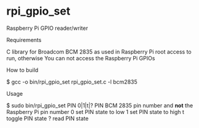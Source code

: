 rpi_gpio_set
============

Raspberry Pi GPIO reader/writer

Requirements

C library for Broadcom BCM 2835 as used in Raspberry Pi
root access to run, otherwise You can not access the Raspberry Pi GPIOs

How to build

$ gcc -o bin/rpi_gpio_set rpi_gpio_set.c -l bcm2835

Usage

$ sudo bin/rpi_gpio_set PIN 0|1|t|?
PIN	BCM 2835 pin number and <b>not</b> the Raspberry Pi pin number
0	set PIN state to low
1	set PIN state to high
t	toggle PIN state
?	read PIN state
